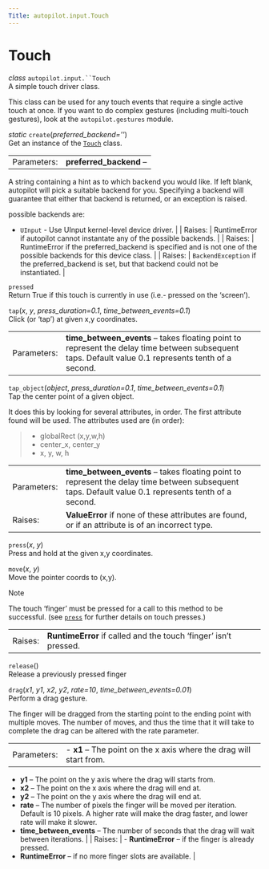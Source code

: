 ```yaml
---
Title: autopilot.input.Touch
---
```

        
Touch
=====

 *class* `autopilot.input.``Touch`<a href="../../1.5.0/autopilot.input.Touch.md#Touch" class="reference internal"></a><a href="#autopilot.input.Touch" class="headerlink" title="Permalink to this definition"></a>  
A simple touch driver class.

This class can be used for any touch events that require a single active touch at once. If you want to do complex gestures (including multi-touch gestures), look at the `autopilot.gestures` module.

 *static* `create`(*preferred\_backend=''*)<a href="../../1.5.0/autopilot.input.Touch.md#Touch.create" class="reference internal"></a><a href="#autopilot.input.Touch.create" class="headerlink" title="Permalink to this definition"></a>  
Get an instance of the <a href="../../1.5.0/autopilot.input.Touch.md#autopilot.input.Touch" class="reference internal" title="autopilot.input.Touch"><code class="xref py py-class docutils literal">Touch</code></a> class.

|             |                                                                                                                                                                                                                                    |
|-------------|------------------------------------------------------------------------------------------------------------------------------------------------------------------------------------------------------------------------------------|
| Parameters: | **preferred\_backend** –                                                                                                                                                                                                           
  A string containing a hint as to which backend you would like. If left blank, autopilot will pick a suitable backend for you. Specifying a backend will guarantee that either that backend is returned, or an exception is raised.  
                                                                                                                                                                                                                                      
  possible backends are:                                                                                                                                                                                                              
                                                                                                                                                                                                                                      
  -   `UInput` - Use UInput kernel-level device driver.                                                                                                                                                                               |
| Raises:     | RuntimeError if autopilot cannot instantate any of the possible backends.                                                                                                                                                          |
| Raises:     | RuntimeError if the preferred\_backend is specified and is not one of the possible backends for this device class.                                                                                                                 |
| Raises:     | `BackendException` if the preferred\_backend is set, but that backend could not be instantiated.                                                                                                                                   |

 `pressed`<a href="../../1.5.0/autopilot.input.Touch.md#Touch.pressed" class="reference internal"></a><a href="#autopilot.input.Touch.pressed" class="headerlink" title="Permalink to this definition"></a>  
Return True if this touch is currently in use (i.e.- pressed on the ‘screen’).

 `tap`(*x*, *y*, *press\_duration=0.1*, *time\_between\_events=0.1*)<a href="../../1.5.0/autopilot.input.Touch.md#Touch.tap" class="reference internal"></a><a href="#autopilot.input.Touch.tap" class="headerlink" title="Permalink to this definition"></a>  
Click (or ‘tap’) at given x,y coordinates.

|             |                                                                                                                                                       |
|-------------|-------------------------------------------------------------------------------------------------------------------------------------------------------|
| Parameters: | **time\_between\_events** – takes floating point to represent the delay time between subsequent taps. Default value 0.1 represents tenth of a second. |

 `tap_object`(*object*, *press\_duration=0.1*, *time\_between\_events=0.1*)<a href="../../1.5.0/autopilot.input.Touch.md#Touch.tap_object" class="reference internal"></a><a href="#autopilot.input.Touch.tap_object" class="headerlink" title="Permalink to this definition"></a>  
Tap the center point of a given object.

It does this by looking for several attributes, in order. The first attribute found will be used. The attributes used are (in order):

> -   globalRect (x,y,w,h)
> -   center\_x, center\_y
> -   x, y, w, h

|             |                                                                                                                                                       |
|-------------|-------------------------------------------------------------------------------------------------------------------------------------------------------|
| Parameters: | **time\_between\_events** – takes floating point to represent the delay time between subsequent taps. Default value 0.1 represents tenth of a second. |
| Raises:     | **ValueError** if none of these attributes are found, or if an attribute is of an incorrect type.                                                     |

 `press`(*x*, *y*)<a href="../../1.5.0/autopilot.input.Touch.md#Touch.press" class="reference internal"></a><a href="#autopilot.input.Touch.press" class="headerlink" title="Permalink to this definition"></a>  
Press and hold at the given x,y coordinates.

 `move`(*x*, *y*)<a href="../../1.5.0/autopilot.input.Touch.md#Touch.move" class="reference internal"></a><a href="#autopilot.input.Touch.move" class="headerlink" title="Permalink to this definition"></a>  
Move the pointer coords to (x,y).

Note

The touch ‘finger’ must be pressed for a call to this method to be successful. (see <a href="../../1.5.0/autopilot.input.Touch.md#autopilot.input.Touch.press" class="reference internal" title="autopilot.input.Touch.press"><code class="xref py py-meth docutils literal">press</code></a> for further details on touch presses.)

|         |                                                                  |
|---------|------------------------------------------------------------------|
| Raises: | **RuntimeError** if called and the touch ‘finger’ isn’t pressed. |

 `release`()<a href="../../1.5.0/autopilot.input.Touch.md#Touch.release" class="reference internal"></a><a href="#autopilot.input.Touch.release" class="headerlink" title="Permalink to this definition"></a>  
Release a previously pressed finger

 `drag`(*x1*, *y1*, *x2*, *y2*, *rate=10*, *time\_between\_events=0.01*)<a href="../../1.5.0/autopilot.input.Touch.md#Touch.drag" class="reference internal"></a><a href="#autopilot.input.Touch.drag" class="headerlink" title="Permalink to this definition"></a>  
Perform a drag gesture.

The finger will be dragged from the starting point to the ending point with multiple moves. The number of moves, and thus the time that it will take to complete the drag can be altered with the rate parameter.

|             |                                                                                                                                                                                |
|-------------|--------------------------------------------------------------------------------------------------------------------------------------------------------------------------------|
| Parameters: | -   **x1** – The point on the x axis where the drag will start from.                                                                                                           
  -   **y1** – The point on the y axis where the drag will starts from.                                                                                                           
  -   **x2** – The point on the x axis where the drag will end at.                                                                                                                
  -   **y2** – The point on the y axis where the drag will end at.                                                                                                                
  -   **rate** – The number of pixels the finger will be moved per iteration. Default is 10 pixels. A higher rate will make the drag faster, and lower rate will make it slower.  
  -   **time\_between\_events** – The number of seconds that the drag will wait between iterations.                                                                               |
| Raises:     | -   **RuntimeError** – if the finger is already pressed.                                                                                                                       
  -   **RuntimeError** – if no more finger slots are available.                                                                                                                   |

